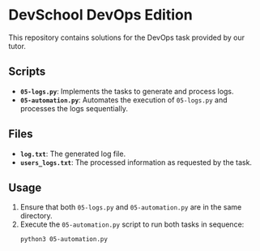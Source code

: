 # DevSchool DevOps Edition

This repository contains solutions for the DevOps task provided by our tutor.

## Scripts

- **`05-logs.py`**: Implements the tasks to generate and process logs.
- **`05-automation.py`**: Automates the execution of `05-logs.py` and processes the logs sequentially.

## Files

- **`log.txt`**: The generated log file.
- **`users_logs.txt`**: The processed information as requested by the task.

## Usage

1. Ensure that both `05-logs.py` and `05-automation.py` are in the same directory.
2. Execute the `05-automation.py` script to run both tasks in sequence:
   ```bash
   python3 05-automation.py
